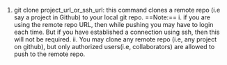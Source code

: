 1. git clone project_url_or_ssh_url: this command clones a remote repo (i.e say a project in Github) to your local git repo.
	==Note:==
	 i. if you are using the remote repo URL, then while pushing you may have to login each time. But if you have established a connection using ssh, then this will not be required.
	 ii. You may clone any remote repo (i.e, any project on github), but only authorized users(i.e, collaborators) are allowed to push to the remote repo.
	 